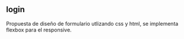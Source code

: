 ## login

Propuesta de diseño de formulario utlizando css y html, se implementa flexbox para el responsive. 
